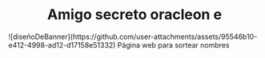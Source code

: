 <h1 align = "center"> Amigo secreto oracleon e</h1>
![diseñoDeBanner](https://github.com/user-attachments/assets/95546b10-e412-4998-ad12-d17158e51332)
Página web para sortear nombres 
